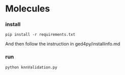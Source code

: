 # Molecules
### install
```
pip install -r requirements.txt
```

And then follow the instruction in ged4py/installinfo.md

### run

```
python knnValidation.py
```

